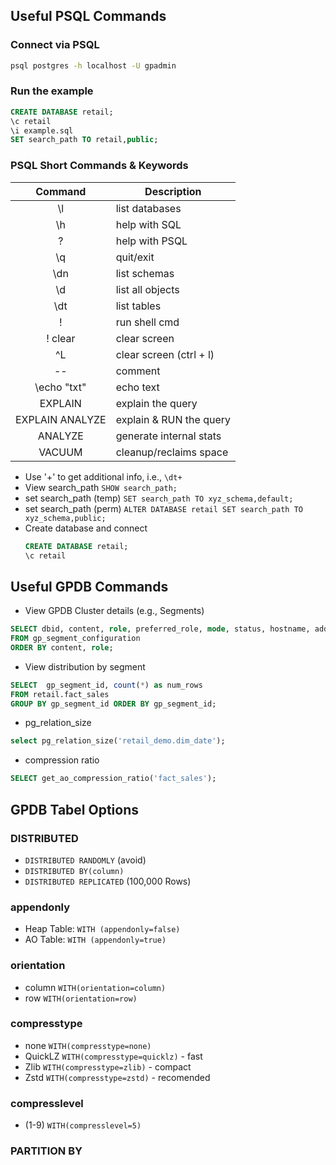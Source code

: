 ## Useful PSQL Commands
### Connect via PSQL
```bash
psql postgres -h localhost -U gpadmin
```

### Run the example
```sql
CREATE DATABASE retail;
\c retail
\i example.sql
SET search_path TO retail,public;
```

### PSQL Short Commands & Keywords
| Command | Description |
|:-------:|-------------|
|\l| list databases |
|\h| help with SQL |
|\?| help with PSQL |
|\q| quit/exit|
|\dn| list schemas |
|\d| list all objects |
|\dt| list tables |
|\!| run shell cmd |
|\! clear| clear screen|
|^L| clear screen (ctrl + l) |
|--| comment|
|\echo "txt"| echo text|
|EXPLAIN| explain the query|
|EXPLAIN ANALYZE| explain & RUN the query|
|ANALYZE| generate internal stats|
|VACUUM| cleanup/reclaims space|

* Use '+' to get additional info, i.e., `\dt+`
* View search_path `SHOW search_path;`
* set search_path (temp) `SET search_path TO xyz_schema,default;`
* set search_path (perm) `ALTER DATABASE retail SET search_path TO xyz_schema,public;`
* Create database and connect
    ```sql
    CREATE DATABASE retail;
    \c retail
    ```

## Useful GPDB Commands
* View GPDB Cluster details (e.g., Segments)
```sql
SELECT dbid, content, role, preferred_role, mode, status, hostname, address, port, datadir
FROM gp_segment_configuration
ORDER BY content, role;
```
* View distribution by segment
```sql
SELECT  gp_segment_id, count(*) as num_rows
FROM retail.fact_sales
GROUP BY gp_segment_id ORDER BY gp_segment_id;
```
* pg_relation_size
```sql
select pg_relation_size('retail_demo.dim_date');
```
* compression ratio
```sql
SELECT get_ao_compression_ratio('fact_sales');
```

## GPDB Tabel Options
### DISTRIBUTED
* `DISTRIBUTED RANDOMLY` (avoid)
* `DISTRIBUTED BY(column)`
* `DISTRIBUTED REPLICATED` (100,000 Rows)

### appendonly
* Heap Table: `WITH (appendonly=false)`
* AO Table: `WITH (appendonly=true)`

### orientation
* column `WITH(orientation=column)`
* row `WITH(orientation=row)`

### compresstype
* none `WITH(compresstype=none)`
* QuickLZ `WITH(compresstype=quicklz)` - fast
* Zlib `WITH(compresstype=zlib)` - compact
* Zstd `WITH(compresstype=zstd)` - recomended 

### compresslevel
* (1-9) `WITH(compresslevel=5)`

### PARTITION BY